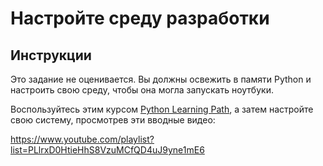 # Настройте среду разработки

## Инструкции

Это задание не оценивается. Вы должны освежить в памяти Python и настроить свою среду, чтобы она могла запускать ноутбуки.

Воспользуйтесь этим курсом [Python Learning Path](https://docs.microsoft.com/learn/paths/python-language/?WT.mc_id=academic-77952-leestott), а затем настройте свою систему, просмотрев эти вводные видео:

https://www.youtube.com/playlist?list=PLlrxD0HtieHhS8VzuMCfQD4uJ9yne1mE6
